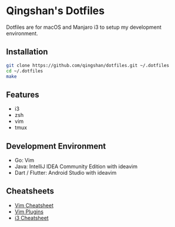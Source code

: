 # Qingshan's Dotfiles

Dotfiles are for macOS and Manjaro i3 to setup my development environment.

## Installation

```bash
git clone https://github.com/qingshan/dotfiles.git ~/.dotfiles
cd ~/.dotfiles
make
```

## Features

- i3
- zsh
- vim
- tmux

## Development Environment

- Go: Vim
- Java: IntelliJ IDEA Community Edition with ideavim
- Dart / Flutter: Android Studio with ideavim

## Cheatsheets

- [Vim Cheatsheet](doc/vim_cheatsheet.md)
- [Vim Plugins](doc/vim_plugins.md)
- [i3 Cheatsheet](doc/i3_cheatsheet.md)
